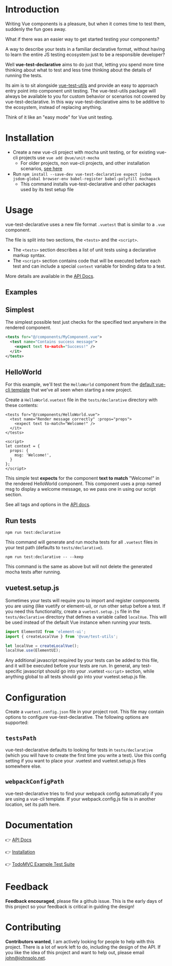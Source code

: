 # Introduction

Writing Vue components is a pleasure, but when it comes time to test them, suddenly the fun goes away. 

What if there was an easier way to get started testing your components? 

A way to describe your tests in a familiar declarative format, without having to learn the entire JS testing ecosystem just to be a responsible developer? 

Well **vue-test-declarative** aims to do just that, letting you spend more time thinking about what to test and less time thinking about the details of running the tests.

Its aim is to sit alongside [vue-test-utils](https://github.com/vuejs/vue-test-utils) and provide an easy to approach entry point into component unit testing. The vue-test-utils package will always be available to you for custom behavior or scenarios not covered by vue-test-declarative. In this way vue-test-declarative aims to be additive to the ecosystem, instead of replacing anything. 

Think of it like an "easy mode" for Vue unit testing.

# Installation

* Create a new vue-cli project with mocha unit testing, or for existing vue-cli projects use `vue add @vue/unit-mocha`
  * For older projects, non vue-cli projects, and other installation scenarios, [see here](https://github.com/johnsusek/vue-test-declarative/blob/master/docs/Install.md)
* Run `npm install --save-dev vue-test-declarative expect jsdom jsdom-global browser-env babel-register babel-polyfill mochapack`
  * This command installs vue-test-declarative and other packages used by its test setup file

# Usage

vue-test-declarative uses a new file format `.vuetest` that is similar to a `.vue` component. 

The file is split into two sections, the `<tests>` and the `<script>`. 
* The `<tests>` section describes a list of unit tests using a declarative markup syntax. 
* The `<script>` section contains code that will be executed before each test and can include a special `context` variable for binding data to a test. 

More details are available in the [API Docs](https://github.com/johnsusek/vue-test-declarative/blob/master/docs/API.md).

## Examples

## Simplest

The simplest possible test just checks for the specified text anywhere in the rendered component.

```xml
<tests for="@/components/MyComponent.vue">
  <test name="Contains success message">
    <expect text to-match="Success!" />
  </it>
</tests>
```

## HelloWorld

For this example, we'll test the `HelloWorld` component from the [default vue-cli template](https://github.com/vuejs/vue-cli/blob/master/packages/@vue/cli-service/generator/template/src/components/HelloWorld.vue) that we've all seen when starting a new project. 

Create a `HelloWorld.vuetest` file in the `tests/declarative` directory with these contents:

```vue
<tests for="@/components/HelloWorld.vue">
  <test name="Render message correctly" :props="props">
    <expect text to-match="Welcome!" />
  </it>
</tests>

<script>
let context = {
  props: {
    msg: 'Welcome!',
  }
};
</script>
```

This simple test __expects__ for the component __text to match__ "Welcome!" in the rendered HelloWorld component. This component uses a prop named msg to display a welcome message, so we pass one in using our script section.

See all tags and options in the [API docs](https://github.com/johnsusek/vue-test-declarative/blob/master/docs/API.md).

## Run tests

`npm run test:declarative`

This command will generate and run mocha tests for all `.vuetest` files in your test path (defaults to `tests/declarative`).

`npm run test:declarative -- --keep`

This command is the same as above but will not delete the generated mocha tests after running.

## vuetest.setup.js

Sometimes your tests will require you to import and register components you are using (like vuetify or element-ui), or run other setup before a test. If you need this functionality, create a `vuetest.setup.js` file in the `tests/declarative` directory that defines a variable called `localVue`. This will be used instead of the default Vue instance when running your tests.

```javascript
import ElementUI from 'element-ui';
import { createLocalVue } from '@vue/test-utils';

let localVue = createLocalVue();
localVue.use(ElementUI);
```

Any additional javascript required by your tests can be added to this file, and it will be executed before your tests are run. In general, any test-specific javascript should go into your .vuetest `<script>` section, while anything global to all tests should go into your vuetest.setup.js file.

# Configuration

Create a `vuetest.config.json` file in your project root. This file may contain options to configure vue-test-declarative. The following options are supported:

## `testsPath`

vue-test-declarative defaults to looking for tests in `tests/declarative` (which you will have to create the first time you write a test). Use this config setting if you want to place your .vuetest and vuetest.setup.js files somewhere else.

## `webpackConfigPath`

vue-test-declarative tries to find your webpack config automatically if you are using a vue-cli template. If your webpack.config.js file is in another location, set its path here.

# Documentation

👉 [API Docs](https://github.com/johnsusek/vue-test-declarative/blob/master/docs/API.md)

👉 [Installation](https://github.com/johnsusek/vue-test-declarative/blob/master/docs/Install.md)

👉 [TodoMVC Example Test Suite](https://github.com/johnsusek/vue-test-declarative/blob/master/docs/examples/Vuex-TodoMVC.vuetest)

# Feedback

**Feedback encouraged**, please file a github issue. This is the early days of this project so your feedback is critical in guiding the design!

# Contributing

**Contributors wanted**, I am actively looking for people to help with this project. There is a lot of work left to do, including the design of the API. If you like the idea of this project and want to help out, please email john@johnsolo.net. 

